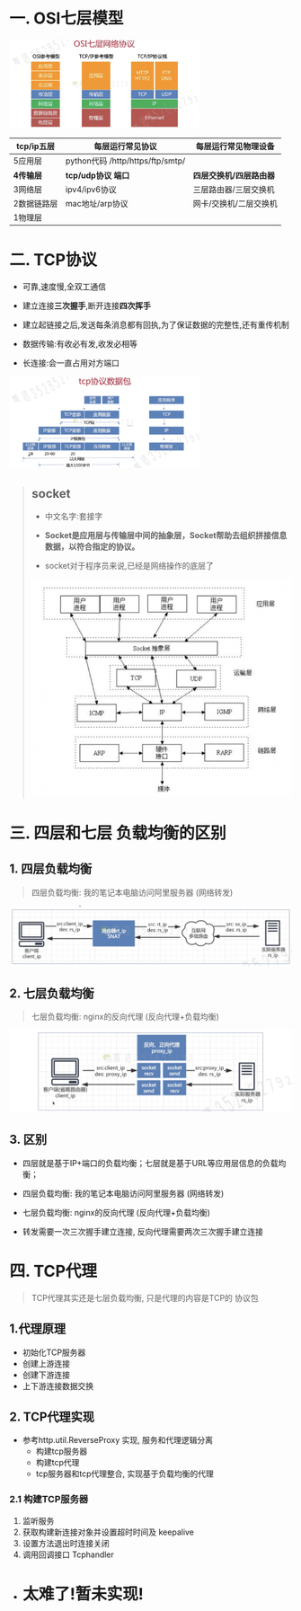# 一. OSI七层模型

<img src="https://raw.githubusercontent.com/daniuEvan/pictrues/main/Typora/image-20211210164739585.png" alt="image-20211210164739585" style="zoom: 33%;" />

| tcp/ip五层  | 每层运行常见协议                 | 每层运行常见物理设备      |
| ----------- | -------------------------------- | ------------------------- |
| 5应用层     | python代码 /http/https/ftp/smtp/ |                           |
| **4传输层** | **tcp/udp协议 端口**             | **四层交换机/四层路由器** |
| 3网络层     | ipv4/ipv6协议                    | 三层路由器/三层交换机     |
| 2数据链路层 | mac地址/arp协议                  | 网卡/交换机/二层交换机    |
| 1物理层     |                                  |                           |

# 二. TCP协议

- 可靠,速度慢,全双工通信

- 建立连接**三次握手**,断开连接**四次挥手**

- 建立起链接之后,发送每条消息都有回执,为了保证数据的完整性,还有重传机制

- 数据传输:有收必有发,收发必相等

- 长连接:会一直占用对方端口

<img src="https://raw.githubusercontent.com/daniuEvan/pictrues/main/Typora/image-20211210165013937.png" alt="image-20211210165013937" style="zoom: 33%;" />

>## socket
>
>- 中文名字:套接字
>
>- **Socket是应用层与传输层中间的抽象层，Socket帮助去组织拼接信息数据，以符合指定的协议。**
>
>- socket对于程序员来说,已经是网络操作的底层了                                     
>
>  <img src="https://raw.githubusercontent.com/daniuEvan/pictrues/main/Typora/image-20211024173450199.png" alt="image-20211024173450199" style="zoom: 67%;" />

# 三. 四层和七层 负载均衡的区别

## 1. 四层负载均衡

> 四层负载均衡: 我的笔记本电脑访问阿里服务器 (网络转发)

![image-20211210165404071](https://raw.githubusercontent.com/daniuEvan/pictrues/main/Typora/image-20211210165404071.png)

## 2. 七层负载均衡

> 七层负载均衡: nginx的反向代理 (反向代理+负载均衡) 

![image-20211210165502637](https://raw.githubusercontent.com/daniuEvan/pictrues/main/Typora/image-20211210165502637.png)

## 3. 区别

- 四层就是基于IP+端口的负载均衡；七层就是基于URL等应用层信息的负载均衡；

- 四层负载均衡: 我的笔记本电脑访问阿里服务器 (网络转发)
- 七层负载均衡: nginx的反向代理 (反向代理+负载均衡) 
- 转发需要一次三次握手建立连接, 反向代理需要两次三次握手建立连接



# 四. TCP代理

> TCP代理其实还是七层负载均衡, 只是代理的内容是TCP的	协议包

## 1.代理原理

- 初始化TCP服务器
- 创建上游连接
- 创建下游连接
- 上下游连接数据交换

## 2. TCP代理实现

- 参考http.util.ReverseProxy 实现,  服务和代理逻辑分离
  - 构建tcp服务器
  - 构建tcp代理
  - tcp服务器和tcp代理整合, 实现基于负载均衡的代理

### 2.1 构建TCP服务器

1. 监听服务
2. 获取构建新连接对象并设置超时时间及 keepalive
3. 设置方法退出时连接关闭
4. 调用回调接口 Tcphandler



- # 太难了!暂未实现!